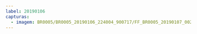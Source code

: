 ```yaml
---
label: 20190106
capturas:
  - imagem: BR0005/BR0005_20190106_224004_900717/FF_BR0005_20190107_002941_427_0160256.fits_maxpixel.jpg
---
```


